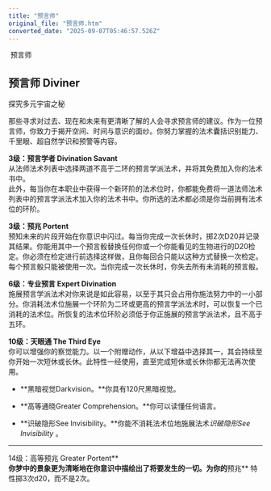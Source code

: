 ```yaml
---
title: "预言师"
original_file: "预言师.htm"
converted_date: "2025-09-07T05:46:57.526Z"
---
```


﻿ 预言师  

## **预言师 Diviner**

探究多元宇宙之秘

那些寻求对过去、现在和未来有更清晰了解的人会寻求预言师的建议。作为一位预言师，你致力于揭开空间、时间与意识的面纱。你努力掌握的法术囊括识别能力、千里眼、超自然学识和预警等内容。

****3级：预言学者 Divination Savant****  
从法师法术列表中选择两道不高于二环的预言学派法术，并将其免费加入你的法术书中。  
此外，每当你在本职业中获得一个新环阶的法术位时，你都能免费将一道法师法术列表中的预言学派法术加入你的法术书中。你所选的法术都必须是你当前拥有法术位的环阶。

****3级：预兆 Portent****  
预知未来的片段开始在你意识中闪过。每当你完成一次长休时，掷2次D20并记录其结果。你能用其中一个预言骰替换任何你或一个你能看见的生物进行的D20检定。你必须在检定进行前选择这样做，且你每回合只能以这种方式替换一次检定。  
每个预言骰只能被使用一次。当你完成一次长休时，你失去所有未消耗的预言骰。

****6级：专业预言 Expert Divination****  
施展预言学派法术对你来说是如此容易，以至于其只会占用你施法努力中的一小部分。你消耗法术位施展一个环阶为二环或更高的预言学派法术时，可以恢复一个已消耗的法术位。所恢复的法术位环阶必须低于你正施展的预言学派法术，且不高于五环。

****10级：天眼通 The Third Eye****  
你可以增强你的察觉能力。以一个附赠动作，从以下增益中选择其一，其会持续至你开始一次短休或长休。此特性一经使用，直至完成短休或长休你都无法再次使用。

-   **黑暗视觉Darkvision。**你具有120尺黑暗视觉。
    
-   **高等通晓Greater Comprehension。**你可以读懂任何语言。
    
-   **识破隐形See Invisibility。**你能不消耗法术位地施展法术*识破隐形See Invisibility* 。
    

****  
14级：高等预兆 Greater Portent**  
**你梦中的景象更为清晰地在你意识中描绘出了将要发生的一切。为你的**预兆** 特性掷3次d20，而不是2次。